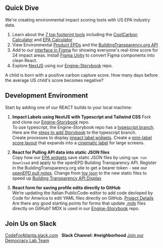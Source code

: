 ## Quick Dive

We're creating environmental impact scoring tools with US EPA industry data.

1. Learn about the [7 top footprint tools](https://footprinthero.com/best-carbon-footprint-calculators) including the [CoolCarbon Calculator](https://coolclimate.berkeley.edu/calculator) and [EPA Calculator](https://www3.epa.gov/carbon-footprint-calculator/)
2. View Environmental [Product EPDs](https://buildingtransparency.org/ec3/epds) and the [BuildingTransparency.org API](../../io/template/feed/)
3. Add to our [interface in Figma](https://www.figma.com/file/mVZUSQCMBsIMu9bp7Y8qsS/Neighborhood-Impact-Footprint?node-id=18%3A6) for showing everyone's real-time score for 24 impact areas. Install [Figma Unity](https://www.figma.com/community/plugin/1009866256233241860/Unify%3A-Figma-to-React%2C-React-Native-and-HTML%2FCSS) to convert Figma components into clean React.  
4. Explore [NextJS](https://nextjs.org/) using our [Engine-Storybook](https://github.com/localsite/engine-storybook) repo.  


A child is born with a positive carbon capture score.  How many days before the average US child's score becomes negative?


## Development Environment

Start by adding one of our REACT builds to your local machine:

<!--
1. **Our Blitz RealWorld starter site**
We are creating a <a href="https://codebase.show/projects/realworld?category=fullstack">RealWorld sample </a> for Blitz.js - Copy Prisma table structure file from [Prisma in NestJS sample](https://github.com/lujakob/nestjs-realworld-example-app/tree/prisma) when creating Blitz RealWorld sample in [blitz-realworld-example](https://github.com/blitz-js/blitz-realworld-example) repo.
-->

<!--
See [NextJS with Prisma example](https://github.com/prisma/prisma-examples/tree/latest/javascript/rest-nextjs)
-->

1. **Impact Labels using NextJS with Typescript and Tailwind CSS**
Fork and clone our [Engine-Storybook](https://github.com/localsite/engine-storybook) repo.  
To use typescript, the Engine-Storybook repo has a [typescript branch](https://github.com/localsite/engine-storybook/tree/typescript). Here are the [steps to add Storybook](https://model.earth/engine/) to the typescript branch.  
Create processes to display [impact label widgets](../../community/projects/#widgets).
Create a [mini-label score layout](../../community/projects/#miniwidget) that expands into a [cinematic label](../../community/projects/#cinematic) for large screens.  

<!--
Didn't use, but the steps are worth reviewing:
https://telmo.is/writing/create-a-nextjs-typescript-and-tailwindcss-project
-->

2. **React for Pulling API data into static JSON files**  
Copy how our [EPA widgets](../../io/charts/) save static JSON files by using <code>npm run download</code> and apply to the openEPD Building Transparency API.  Register in the BuildingTransparency.org site to get a bearer token - see our [openEPD pull notes](../../io/template/feed/).  Change from [toy json](../template/feed/toy100.json) to the new static files to speed up <a href="../../../io/template/feed/">Building Transparency API Display</a>
<!--- 1st and 3rd Tuesday of the month at 7 PM ET<br>-->

3. **React form for saving profile edits directly to GitHub**  
We’re updating the Italian PublicCode-editor to add code devloped by Code for America to edit YAML files directly on GitHub. <a href="../../community/projects/#profile-editor">Project Details</a>  Are there any good starting points for forms that update [.mdx](https://mdxjs.com/) files directly on GitHub? MDX is used in our [Engine-Storybook](https://github.com/localsite/engine-storybook) repo.



## Join Us on Slack

<a href="https://codeforatlanta.slack.com" target="_blank">CodeForAtlanta.slack.com</a> &nbsp; <b>Slack Channel: #neighborhood</b>
[Join our Democracy Lab Team](https://www.democracylab.org/projects/834)  
<!--
<a href="https://join.slack.com/t/openseattle/shared_invite/enQtNzczMjg5MzYyNzg4LTgwZDExYmE2MWQ4N2ZiN2VmNDllMmU3ODI0YWFkMTQ5ODY4MGMwNDBhOTQwNTU3OGJmYTI5ZTE3YWQ2NTdjYWY">Open Seattle Slack</a> &nbsp; <b>Slack Channel: #neighborhood</b> 
[React Blitz.js Discord group](https://discord.com/invite/blitzjs)
<a href="https://github.com/democracylab/CivicTechExchange/">DemocracyLab Developer's Slack</a>
-->

<!--
<a href="https://democracylab-org.slack.com/">democracylab-org.slack.com</a><br><br>


## Projects

Join us in creating web applications using the [US EPA's Embeddable Input-Output Widgets (USEEIO)](../../io/charts)  
-->
